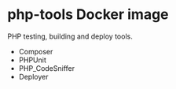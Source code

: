 # php-tools Docker image

PHP testing, building and deploy tools.

- Composer
- PHPUnit
- PHP_CodeSniffer
- Deployer
